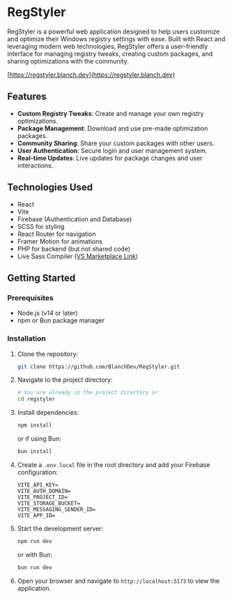 # RegStyler

RegStyler is a powerful web application designed to help users customize and optimize their Windows registry settings with ease. Built with React and leveraging modern web technologies, RegStyler offers a user-friendly interface for managing registry tweaks, creating custom packages, and sharing optimizations with the community.

[https://regstyler.blanch.dev](https://regstyler.blanch.dev)

## Features

- **Custom Registry Tweaks**: Create and manage your own registry optimizations.
- **Package Management**: Download and use pre-made optimization packages.
- **Community Sharing**: Share your custom packages with other users.
- **User Authentication**: Secure login and user management system.
- **Real-time Updates**: Live updates for package changes and user interactions.

## Technologies Used

- React
- Vite
- Firebase (Authentication and Database)
- SCSS for styling
- React Router for navigation
- Framer Motion for animations
- PHP for backend (but not shared code)
- Live Sass Compiler ([VS Marketplace Link](https://marketplace.cursorapi.com/items?itemName=ritwickdey.live-sass))

## Getting Started

### Prerequisites

- Node.js (v14 or later)
- npm or Bun package manager

### Installation

1. Clone the repository:

   ```bash
   git clone https://github.com/BlanchDev/RegStyler.git
   ```

2. Navigate to the project directory:

   ```bash
   # You are already in the project directory or
   cd regstyler
   ```

3. Install dependencies:

   ```bash
   npm install
   ```

   or if using Bun:

   ```bash
   bun install
   ```

4. Create a `.env.local` file in the root directory and add your Firebase configuration:

   ```env
   VITE_API_KEY=
   VITE_AUTH_DOMAIN=
   VITE_PROJECT_ID=
   VITE_STORAGE_BUCKET=
   VITE_MESSAGING_SENDER_ID=
   VITE_APP_ID=
   ```

5. Start the development server:

   ```bash
   npm run dev
   ```

   or with Bun:

   ```bash
   bun run dev
   ```

6. Open your browser and navigate to `http://localhost:5173` to view the application.
